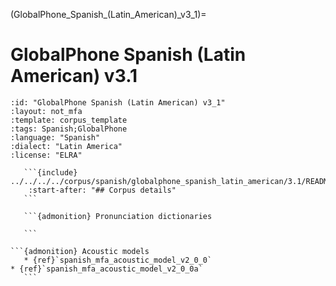 
(GlobalPhone_Spanish_(Latin_American)_v3_1)=
# GlobalPhone Spanish (Latin American) v3.1

``````{corpus} GlobalPhone Spanish (Latin American) v3.1
:id: "GlobalPhone Spanish (Latin American) v3_1"
:layout: not_mfa
:template: corpus_template
:tags: Spanish;GlobalPhone
:language: "Spanish"
:dialect: "Latin America"
:license: "ELRA"

   ```{include} ../../../../corpus/spanish/globalphone_spanish_latin_american/3.1/README.md
    :start-after: "## Corpus details"
   ```

   ```{admonition} Pronunciation dictionaries

   ```

```{admonition} Acoustic models
   * {ref}`spanish_mfa_acoustic_model_v2_0_0`
* {ref}`spanish_mfa_acoustic_model_v2_0_0a`
   ```
``````
